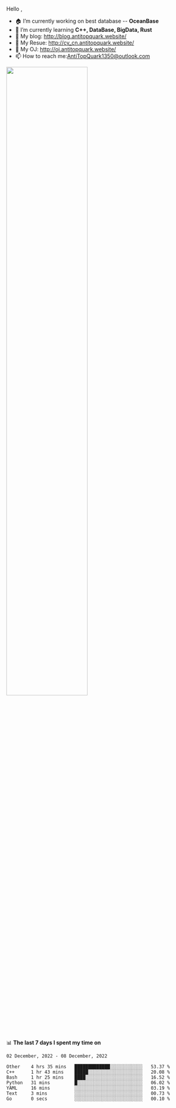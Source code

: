 
Hello , 

- 🏠 I’m currently working on best database -- **OceanBase**
- 🌱 I’m currently learning **C++, DataBase, BigData, Rust**
- 🔭 My blog:   http://blog.antitopquark.website/ 
- 👦 My Resue:  http://cv_cn.antitopquark.website/
- 🚉 My OJ:     http://oj.antitopquark.website/
- 📫 How to reach me:AntiTopQuark1350@outlook.com


<img width="65%" src="https://github-readme-stats.vercel.app/api?username=AntiTopQuark&show_icons=true&count_private=true&hide=prs&theme=default_repocard">


📊 **The last 7 days I spent my time on** 

<!--START_SECTION:waka-->
```text
02 December, 2022 - 08 December, 2022

Other    4 hrs 35 mins   █████████████░░░░░░░░░░░░   53.37 % 
C++      1 hr 43 mins    █████░░░░░░░░░░░░░░░░░░░░   20.08 % 
Bash     1 hr 25 mins    ████░░░░░░░░░░░░░░░░░░░░░   16.52 % 
Python   31 mins         █░░░░░░░░░░░░░░░░░░░░░░░░   06.02 % 
YAML     16 mins         ░░░░░░░░░░░░░░░░░░░░░░░░░   03.19 % 
Text     3 mins          ░░░░░░░░░░░░░░░░░░░░░░░░░   00.73 % 
Go       0 secs          ░░░░░░░░░░░░░░░░░░░░░░░░░   00.10 %
```
<!--END_SECTION:waka-->


